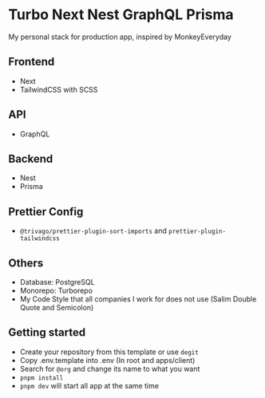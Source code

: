 # Turbo Next Nest GraphQL Prisma

My personal stack for production app, inspired by MonkeyEveryday

## Frontend

- Next
- TailwindCSS with SCSS

## API

- GraphQL

## Backend

- Nest
- Prisma

## Prettier Config

- `@trivago/prettier-plugin-sort-imports` and `prettier-plugin-tailwindcss`

## Others

- Database: PostgreSQL
- Monorepo: Turborepo
- My Code Style that all companies I work for does not use (Salim Double Quote and Semicolon)

## Getting started

- Create your repository from this template or use `degit`
- Copy .env.template into .env (In root and apps/client)
- Search for `@org` and change its name to what you want
- `pnpm install`
- `pnpm dev` will start all app at the same time
